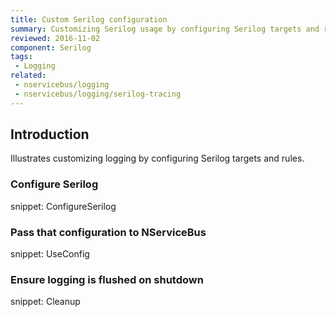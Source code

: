 ```yaml
---
title: Custom Serilog configuration
summary: Customizing Serilog usage by configuring Serilog targets and rules.
reviewed: 2016-11-02
component: Serilog
tags:
 - Logging
related:
 - nservicebus/logging
 - nservicebus/logging/serilog-tracing
---
```



## Introduction

Illustrates customizing logging by configuring Serilog targets and rules.


### Configure Serilog

snippet: ConfigureSerilog


### Pass that configuration to NServiceBus

snippet: UseConfig


### Ensure logging is flushed on shutdown

snippet: Cleanup

